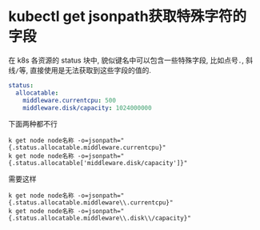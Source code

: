 # kubectl get jsonpath获取特殊字符的字段

在 k8s 各资源的 status 块中, 貌似键名中可以包含一些特殊字段, 比如点号`.`, 斜线`/`等, 直接使用是无法获取到这些字段的值的.

```yaml
status:
  allocatable:
    middleware.currentcpu: 500
    middleware.disk/capacity: 1024000000
```

下面两种都不行

```
k get node node名称 -o=jsonpath="{.status.allocatable.middleware.currentcpu}" 
k get node node名称 -o=jsonpath="{.status.allocatable['middleware.disk/capacity']}" 
```

需要这样

```
k get node node名称 -o=jsonpath="{.status.allocatable.middleware\\.currentcpu}" 
k get node node名称 -o=jsonpath="{.status.allocatable.middleware\\.disk\\/capacity}" 
```

